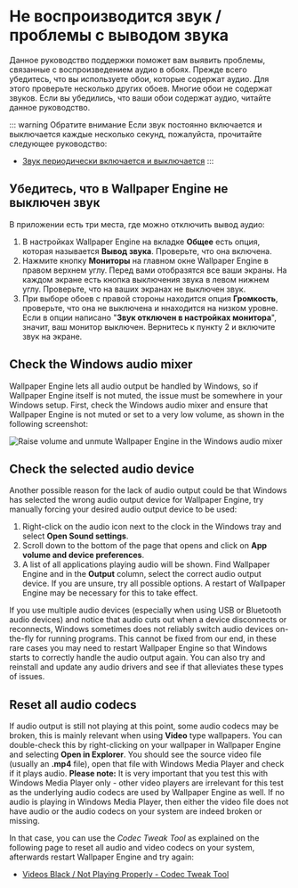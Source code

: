 # Не воспроизводится звук / проблемы с выводом звука
Данное руководство поддержки поможет вам выявить проблемы, связанные с воспроизведением аудио в обоях. Прежде всего убедитесь, что вы используете обои, которые содержат аудио. Для этого проверьте несколько других обоев. Многие обои не содержат звуков. Если вы убедились, что ваши обои содержат аудио, читайте данное руководство.

::: warning
Обратите внимание Если звук постоянно включается и выключается каждые несколько секунд, пожалуйста, прочитайте следующее руководство:

* [Звук периодически включается и выключается](/audio/intermittent)
:::

## Убедитесь, что в Wallpaper Engine не выключен звук
В приложении есть три места, где можно отключить вывод аудио:

1. В настройках Wallpaper Engine на вкладке **Общее** есть опция, которая называется **Вывод звука**. Проверьте, что она включена.
2. Нажмите кнопку **Мониторы** на главном окне Wallpaper Engine в правом верхнем углу. Перед вами отобразятся все ваши экраны. На каждом экране есть кнопка выключения звука в левом нижнем углу. Проверьте, что на ваших экранах не выключен звук.
3. При выборе обоев с правой стороны находится опция **Громкость**, проверьте, что она не выключена и ннаходится на низком уровне. Если в опции написано "**Звук отключен в настройках монитора**", значит, ваш монитор выключен. Вернитесь к пункту 2 и включите звук на экране.

## Check the Windows audio mixer
Wallpaper Engine lets all audio output be handled by Windows, so if Wallpaper Engine itself is not muted, the issue must be somewhere in your Windows setup. First, check the Windows audio mixer and ensure that Wallpaper Engine is not muted or set to a very low volume, as shown in the following screenshot:

![Raise volume and unmute Wallpaper Engine in the Windows audio mixer](./audiomixer.png)

## Check the selected audio device
Another possible reason for the lack of audio output could be that Windows has selected the wrong audio output device for Wallpaper Engine, try manually forcing your desired audio output device to be used:

1. Right-click on the audio icon next to the clock in the Windows tray and select **Open Sound settings**.
2. Scroll down to the bottom of the page that opens and click on **App volume and device preferences**.
3. A list of all applications playing audio will be shown. Find Wallpaper Engine and in the **Output** column, select the correct audio output device. If you are unsure, try all possible options. A restart of Wallpaper Engine may be necessary for this to take effect.

If you use multiple audio devices (especially when using USB or Bluetooth audio devices) and notice that audio cuts out when a device disconnects or reconnects, Windows sometimes does not reliably switch audio devices on-the-fly for running programs. This cannot be fixed from our end, in these rare cases you may need to restart Wallpaper Engine so that Windows starts to correctly handle the audio output again. You can also try and reinstall and update any audio drivers and see if that alleviates these types of issues.

## Reset all audio codecs

If audio output is still not playing at this point, some audio codecs may be broken, this is mainly relevant when using **Video** type wallpapers. You can double-check this by right-clicking on your wallpaper in Wallpaper Engine and selecting **Open in Explorer**. You should see the source video file (usually an **.mp4** file), open that file with Windows Media Player and check if it plays audio. **Please note:** It is very important that you test this with Windows Media Player only - other video players are irrelevant for this test as the underlying audio codecs are used by Wallpaper Engine as well. If no audio is playing in Windows Media Player, then either the video file does not have audio or the audio codecs on your system are indeed broken or missing.

In that case, you can use the *Codec Tweak Tool* as explained on the following page to reset all audio and video codecs on your system, afterwards restart Wallpaper Engine and try again:

* [Videos Black / Not Playing Properly - Codec Tweak Tool](noshow/notplaying.html#codec-tweak-tool)

